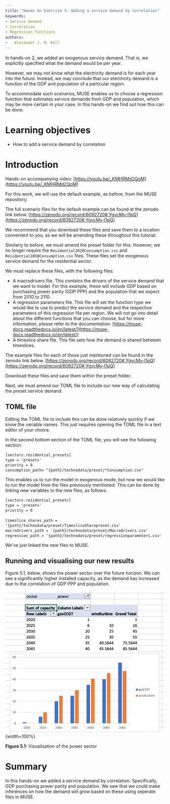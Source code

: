 ```yaml
---
title: "Hands On Exercise 5: Adding a service demand by correlation"
keywords:
- Service demand
- Correlation
- Regression functions
authors:
-   Alexander J. M. Kell
---
```


In hands-on 2, we added an exogenous service demand. That is, we explicitly specified what the demand would be per year.

However, we may not know what the electricity demand is for each year into the future. Instead, we may conclude that our electricity demand is a function of the GDP and population of a particular region.

To accommodate such scenarios, MUSE enables us to choose a regression function that estimates service demands from GDP and population, which may be more certain in your case. In this hands-on we find out how this can be done.

# Learning objectives

- How to add a service demand by correlation

# Introduction

Hands-on accompanying video:
[https://youtu.be/_KMHRMd2QoM](https://youtu.be/_KMHRMd2QoM)

For this work, we will use the default example, as before, from the MUSE repository.

The full scenario files for the default example can be found at the zenodo link below.
[https://zenodo.org/record/6092720#.YgvcMy-l1pQ](https://zenodo.org/record/6092720#.YgvcMy-l1pQ)

We recommend that you download these files and save them to a location convenient to you, as we will be amending these throughout this tutorial.

Similarly to before, we must amend the preset folder for this. However, we no longer require the `Residential2020Consumption.csv` and `Residential2050Consumption.csv` files. These files set the exogenous service demand for the residential sector.

We must replace these files, with the following files:

- A macrodrivers file. This contains the drivers of the service demand that we want to model. For this example, these will include GDP based on purchasing power parity (GDP PPP) and the population that we expect from 2010 to 2110.
- A regression parameters file. This file will set the function type we would like to use to predict the service demand and the respective parameters of this regression file per region. We will not go into detail about the different functions that you can choose, but for more information, please refer to the documentation: [https://muse-docs.readthedocs.io/en/latest/](https://muse-docs.readthedocs.io/en/latest/)
- A timeslice share file. This file sets how the demand is shared between timeslices.

The example files for each of those just mentioned can be found in the zenodo link below.
[https://zenodo.org/record/6092720#.YgvcMy-l1pQ](https://zenodo.org/record/6092720#.YgvcMy-l1pQ)

Download these files and save them within the preset folder.

Next, we must amend our TOML file to include our new way of calculating the preset service demand.

## TOML file

Editing the TOML file to include this can be done relatively quickly if we know the variable names. This just requires opening the TOML file in a text editor of your choice.

In the second bottom section of the TOML file, you will see the following section:

```
[sectors.residential_presets]
type = 'presets'
priority = 0
consumption_path= "{path}/technodata/preset/*Consumption.csv"
```

This enables us to run the model in exogenous mode, but now we would like to run the model from the files previously mentioned. This can be done by linking new variables to the new files, as follows:

```
[sectors.residential_presets]
type = 'presets'
priority = 0

timeslice_shares_path = '{path}/technodata/preset/TimesliceSharepreset.csv'
macrodrivers_path = '{path}/technodata/preset/Macrodrivers.csv'
regression_path = '{path}/technodata/preset/regressionparameters.csv'
```

We've just linked the new files to MUSE.

## Running and visualising our new results


Figure 5.1, below, shows the power sector over the future horizon. We can see a significantly higher installed capacity, as the demand has increased due to the correlation of GDP PPP and population.

![](assets/Figure_5.1.png){width=100%}

**Figure 5.1:** Visualisation of the power sector

# Summary

In this hands-on we added a service demand by correlation. Specifically, GDP purchasing power parity and population. We saw that we could make inferences on how the demand will grow based on these using seperate files in MUSE.

